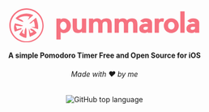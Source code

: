 <div align="center">
    <svg width="375.19570808140406" viewBox="0 0 375.19570808140406 67.3744618418051" class="css-1j8o68f"><defs id="SvgjsDefs1402"></defs><g id="SvgjsG1403" featurekey="nRdZyp-0" transform="matrix(0.9068017805716515,0,0,0.9068017805716515,-12.345198001685967,-13.59839976434973)" fill="#f67280"><path xmlns="http://www.w3.org/2000/svg" fill="#f67280" d="M51,14.996c-20.648,0-37.386,16.632-37.386,37.149c0,20.519,16.738,37.15,37.386,37.15  c20.647,0,37.387-16.632,37.387-37.15C88.387,31.628,71.647,14.996,51,14.996z M51.151,86.609  c-19.035,0-34.465-15.333-34.465-34.246c0-18.914,15.43-34.246,34.465-34.246c19.033,0,34.463,15.332,34.463,34.246  C85.614,71.276,70.185,86.609,51.151,86.609z"></path><path xmlns="http://www.w3.org/2000/svg" fill="#f67280" d="M27.429,36.256c0,0,15.666-17.457,38.491-6.267L53.837,40.284l3.579-7.019c0,0-13.874-4.171-24.168,3.886  c0,0,11.637,3.58,10.742,7.608C43.989,44.76,28.771,40.284,27.429,36.256z"></path><path xmlns="http://www.w3.org/2000/svg" fill="#f67280" d="M56.97,47.893l14.769-12.39c0,0,6.268,13.733,4.478,24.922l-15.219-4.924h8.504  c0,0-0.906-10.793-2.747-12.531C64.911,41.232,62.788,49.236,56.97,47.893z"></path><path xmlns="http://www.w3.org/2000/svg" fill="#f67280" d="M43.095,52.369c0,0-17.456-5.678-17.456-4.405s-4.028,7.537,0,17.832l14.323-5.371c0,0,3.396-4.748-9.4,0  l-3.132-8.28C27.429,52.145,43.095,55.95,43.095,52.369z"></path><path xmlns="http://www.w3.org/2000/svg" fill="#f67280" d="M43.095,60.425c0,0-7.609,9.847-7.609,11.638s14.769,9.399,15.218,6.714c0.447-2.685,0.895-15.218,0-18.352  c-0.896-3.133-0.896-3.133-0.896-3.133s-3.133,1.79-3.133,13.875l-5.37-2.849C41.305,68.318,43.542,64.454,43.095,60.425z"></path><path xmlns="http://www.w3.org/2000/svg" fill="#f67280" d="M59.207,76.985c0,0,13.876-7.041,13.876-8.667s-9.634-10.608-13.215-8.819  c-3.581,1.791,6.052,6.297,6.052,6.297s-5.987,4.217-7.469,2.782c-1.481-1.439,1.481,1.435,1.481,1.435s-1.172-3.769-2.963-9.588  C55.18,54.605,56.915,78.178,59.207,76.985z"></path></g><g id="SvgjsG1404" featurekey="Q4qmbg-0" transform="matrix(2.8475373829912938,0,0,2.8475373829912938,89.92465984361927,-8.579391075040633)" fill="#f67280"><path d="M11.12 15.08 c0 2.92 -1.94 5.08 -4.84 5.08 c-0.6 0 -1.78 -0.36 -2.24 -0.82 l0 5.3 l-2.96 0 l0 -14.52 l2.96 0 l0 0.7 c0.42 -0.5 1.18 -0.84 2.04 -0.84 c2.9 0 5.04 2.18 5.04 5.1 z M8.14 15.08 c0 -1.58 -1.02 -2.86 -2.26 -2.86 c-0.76 0 -1.5 0.56 -1.9 1.36 c-0.18 0.4 -0.32 0.96 -0.32 1.5 c0 0.56 0.12 1.06 0.32 1.48 c0.42 0.82 1.12 1.36 1.9 1.36 c1.24 0 2.26 -1.28 2.26 -2.84 z M12.347708333333332 15.76 l0 -5.64 l2.96 0 l0 5.64 c0 1.52 0.42 2.16 1.56 2.16 c1.2 0 1.9 -0.64 1.9 -2.16 l0 -5.64 l2.96 0 l0 9.88 l-2.96 0 l0 -0.9 c-0.56 0.7 -1.78 1.06 -2.64 1.06 c-2.78 0 -3.78 -1.32 -3.78 -4.4 z M39.47541666666666 20 l-2.98 0 l0 -5.64 c0 -1.52 -0.42 -2.16 -1.54 -2.16 c-1.2 0 -1.9 0.64 -1.9 2.16 l0 5.64 l-2.98 0 l0 -5.64 c0 -1.52 -0.4 -2.16 -1.54 -2.16 c-1.2 0 -1.92 0.64 -1.92 2.16 l0 5.64 l-2.96 0 l0 -9.88 l2.96 0 l0 0.9 c0.7 -0.7 1.76 -1.04 2.7 -1.04 c1.4 0 2.3 0.52 2.94 1.34 c0.54 -0.66 1.7 -1.26 3.44 -1.34 c2.78 0 3.78 1.32 3.78 4.38 l0 5.64 z M57.283125 20 l-2.98 0 l0 -5.64 c0 -1.52 -0.42 -2.16 -1.54 -2.16 c-1.2 0 -1.9 0.64 -1.9 2.16 l0 5.64 l-2.98 0 l0 -5.64 c0 -1.52 -0.4 -2.16 -1.54 -2.16 c-1.2 0 -1.92 0.64 -1.92 2.16 l0 5.64 l-2.96 0 l0 -9.88 l2.96 0 l0 0.9 c0.7 -0.7 1.76 -1.04 2.7 -1.04 c1.4 0 2.3 0.52 2.94 1.34 c0.54 -0.66 1.7 -1.26 3.44 -1.34 c2.78 0 3.78 1.32 3.78 4.38 l0 5.64 z M61.37083333333333 13.04 l-2.2 -1.26 c1.1 -1.24 2.58 -1.82 4.12 -1.82 c2.96 0 4.16 1.62 4.16 3.14 l0 6.9 l-2.96 0 l0 -0.7 c-0.46 0.48 -1.28 0.84 -2.2 0.84 c-2.7 0 -3.74 -1.2 -3.74 -3.04 c0 -2.08 1.68 -3.48 4.4 -3.48 l1.54 0 c0 -0.74 -0.56 -1.22 -1.4 -1.22 c-0.86 0 -1.28 0.16 -1.72 0.64 z M64.49083333333333 16.740000000000002 l0 -0.88 l-1.74 0 c-0.78 0 -1.36 0.54 -1.24 1.3 c0.08 0.54 0.56 0.76 1.24 0.76 c1.3 0 1.74 -0.74 1.74 -1.18 z M75.71854166666667 10.26 l-0.4 2.22 c-0.74 -0.32 -0.88 -0.26 -1.22 -0.26 c-1.2 0 -1.9 0.64 -1.9 2.22 l0 5.56 l-2.96 0 l0 -9.88 l2.96 0 l0 0.88 c0.38 -0.68 1.42 -1.02 2.08 -1.02 c0.62 0 0.98 0.02 1.44 0.28 z M80.78625 12.42 c-1.22 0 -2.24 1.08 -2.24 2.66 c0 1.56 1.02 2.64 2.24 2.64 c1.24 0 2.26 -1.08 2.26 -2.64 c0 -1.58 -1.02 -2.66 -2.26 -2.66 z M80.78625 9.98 c2.9 0 5.22 2.18 5.22 5.1 s-2.32 5.08 -5.22 5.08 c-2.88 0 -5.2 -2.16 -5.2 -5.08 s2.32 -5.1 5.2 -5.1 z M90.03395833333332 5.119999999999999 l0 14.88 l-2.98 0 l0 -14.88 l2.98 0 z M94.10166666666666 13.04 l-2.2 -1.26 c1.1 -1.24 2.58 -1.82 4.12 -1.82 c2.96 0 4.16 1.62 4.16 3.14 l0 6.9 l-2.96 0 l0 -0.7 c-0.46 0.48 -1.28 0.84 -2.2 0.84 c-2.7 0 -3.74 -1.2 -3.74 -3.04 c0 -2.08 1.68 -3.48 4.4 -3.48 l1.54 0 c0 -0.74 -0.56 -1.22 -1.4 -1.22 c-0.86 0 -1.28 0.16 -1.72 0.64 z M97.22166666666665 16.740000000000002 l0 -0.88 l-1.74 0 c-0.78 0 -1.36 0.54 -1.24 1.3 c0.08 0.54 0.56 0.76 1.24 0.76 c1.3 0 1.74 -0.74 1.74 -1.18 z"></path></g></svg><br><br>
    <strong>A simple Pomodoro Timer Free and Open Source for iOS</strong>
    <h6>Made with ❤️ by me</h6>
</div> 

<p align='center'>
    <img alt="GitHub top language" src="https://img.shields.io/github/languages/top/pygera/pummarola?logo=swift">
</p>